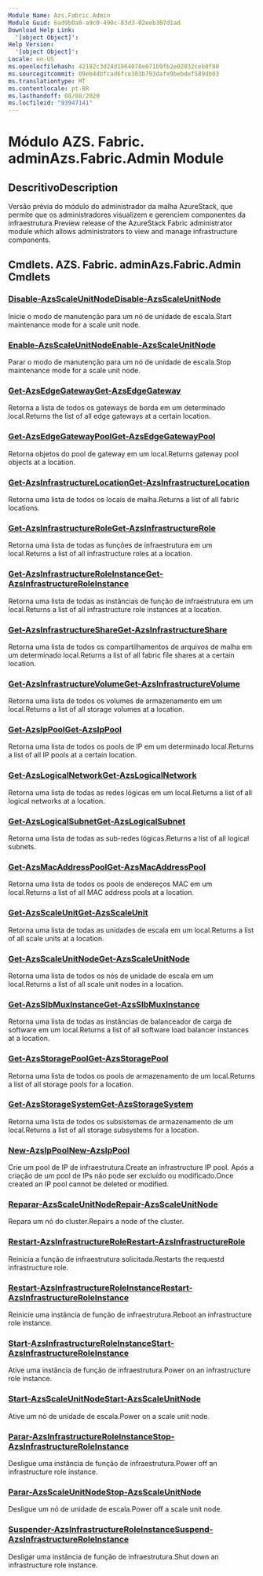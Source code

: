 ```yaml
---
Module Name: Azs.Fabric.Admin
Module Guid: 6ad9b0a0-a9c0-490c-83d3-02eeb307d1ad
Download Help Link:
  '[object Object]': 
Help Version:
  '[object Object]': 
Locale: en-US
ms.openlocfilehash: 42182c3d24d1964078e071b9fb2e02832ceb8f80
ms.sourcegitcommit: 09eb4dbfcad6fce303b793dafe9bebdef589db03
ms.translationtype: MT
ms.contentlocale: pt-BR
ms.lasthandoff: 08/08/2020
ms.locfileid: "93947141"
---
```

# <span data-ttu-id="25a68-101">Módulo AZS. Fabric. admin</span><span class="sxs-lookup"><span data-stu-id="25a68-101">Azs.Fabric.Admin Module</span></span>
## <span data-ttu-id="25a68-102">Descritivo</span><span class="sxs-lookup"><span data-stu-id="25a68-102">Description</span></span>
<span data-ttu-id="25a68-103">Versão prévia do módulo do administrador da malha AzureStack, que permite que os administradores visualizem e gerenciem componentes da infraestrutura.</span><span class="sxs-lookup"><span data-stu-id="25a68-103">Preview release of the AzureStack Fabric administrator module which allows administrators to view and manage infrastructure components.</span></span>  
## <span data-ttu-id="25a68-104">Cmdlets. AZS. Fabric. admin</span><span class="sxs-lookup"><span data-stu-id="25a68-104">Azs.Fabric.Admin Cmdlets</span></span>
### [<span data-ttu-id="25a68-105">Disable-AzsScaleUnitNode</span><span class="sxs-lookup"><span data-stu-id="25a68-105">Disable-AzsScaleUnitNode</span></span>](Disable-AzsScaleUnitNode.md)
<span data-ttu-id="25a68-106">Inicie o modo de manutenção para um nó de unidade de escala.</span><span class="sxs-lookup"><span data-stu-id="25a68-106">Start maintenance mode for a scale unit node.</span></span>

### [<span data-ttu-id="25a68-107">Enable-AzsScaleUnitNode</span><span class="sxs-lookup"><span data-stu-id="25a68-107">Enable-AzsScaleUnitNode</span></span>](Enable-AzsScaleUnitNode.md)
<span data-ttu-id="25a68-108">Parar o modo de manutenção para um nó de unidade de escala.</span><span class="sxs-lookup"><span data-stu-id="25a68-108">Stop maintenance mode for a scale unit node.</span></span>

### [<span data-ttu-id="25a68-109">Get-AzsEdgeGateway</span><span class="sxs-lookup"><span data-stu-id="25a68-109">Get-AzsEdgeGateway</span></span>](Get-AzsEdgeGateway.md)
<span data-ttu-id="25a68-110">Retorna a lista de todos os gateways de borda em um determinado local.</span><span class="sxs-lookup"><span data-stu-id="25a68-110">Returns the list of all edge gateways at a certain location.</span></span>

### [<span data-ttu-id="25a68-111">Get-AzsEdgeGatewayPool</span><span class="sxs-lookup"><span data-stu-id="25a68-111">Get-AzsEdgeGatewayPool</span></span>](Get-AzsEdgeGatewayPool.md)
<span data-ttu-id="25a68-112">Retorna objetos do pool de gateway em um local.</span><span class="sxs-lookup"><span data-stu-id="25a68-112">Returns gateway pool objects at a location.</span></span>

### [<span data-ttu-id="25a68-113">Get-AzsInfrastructureLocation</span><span class="sxs-lookup"><span data-stu-id="25a68-113">Get-AzsInfrastructureLocation</span></span>](Get-AzsInfrastructureLocation.md)
<span data-ttu-id="25a68-114">Retorna uma lista de todos os locais de malha.</span><span class="sxs-lookup"><span data-stu-id="25a68-114">Returns a list of all fabric locations.</span></span>

### [<span data-ttu-id="25a68-115">Get-AzsInfrastructureRole</span><span class="sxs-lookup"><span data-stu-id="25a68-115">Get-AzsInfrastructureRole</span></span>](Get-AzsInfrastructureRole.md)
<span data-ttu-id="25a68-116">Retorna uma lista de todas as funções de infraestrutura em um local.</span><span class="sxs-lookup"><span data-stu-id="25a68-116">Returns a list of all infrastructure roles at a location.</span></span>

### [<span data-ttu-id="25a68-117">Get-AzsInfrastructureRoleInstance</span><span class="sxs-lookup"><span data-stu-id="25a68-117">Get-AzsInfrastructureRoleInstance</span></span>](Get-AzsInfrastructureRoleInstance.md)
<span data-ttu-id="25a68-118">Retorna uma lista de todas as instâncias de função de infraestrutura em um local.</span><span class="sxs-lookup"><span data-stu-id="25a68-118">Returns a list of all infrastructure role instances at a location.</span></span>

### [<span data-ttu-id="25a68-119">Get-AzsInfrastructureShare</span><span class="sxs-lookup"><span data-stu-id="25a68-119">Get-AzsInfrastructureShare</span></span>](Get-AzsInfrastructureShare.md)
<span data-ttu-id="25a68-120">Retorna uma lista de todos os compartilhamentos de arquivos de malha em um determinado local.</span><span class="sxs-lookup"><span data-stu-id="25a68-120">Returns a list of all fabric file shares at a certain location.</span></span>

### [<span data-ttu-id="25a68-121">Get-AzsInfrastructureVolume</span><span class="sxs-lookup"><span data-stu-id="25a68-121">Get-AzsInfrastructureVolume</span></span>](Get-AzsInfrastructureVolume.md)
<span data-ttu-id="25a68-122">Retorna uma lista de todos os volumes de armazenamento em um local.</span><span class="sxs-lookup"><span data-stu-id="25a68-122">Returns a list of all storage volumes at a location.</span></span>

### [<span data-ttu-id="25a68-123">Get-AzsIpPool</span><span class="sxs-lookup"><span data-stu-id="25a68-123">Get-AzsIpPool</span></span>](Get-AzsIpPool.md)
<span data-ttu-id="25a68-124">Retorna uma lista de todos os pools de IP em um determinado local.</span><span class="sxs-lookup"><span data-stu-id="25a68-124">Returns a list of all IP pools at a certain location.</span></span>

### [<span data-ttu-id="25a68-125">Get-AzsLogicalNetwork</span><span class="sxs-lookup"><span data-stu-id="25a68-125">Get-AzsLogicalNetwork</span></span>](Get-AzsLogicalNetwork.md)
<span data-ttu-id="25a68-126">Retorna uma lista de todas as redes lógicas em um local.</span><span class="sxs-lookup"><span data-stu-id="25a68-126">Returns a list of all logical networks at a location.</span></span>

### [<span data-ttu-id="25a68-127">Get-AzsLogicalSubnet</span><span class="sxs-lookup"><span data-stu-id="25a68-127">Get-AzsLogicalSubnet</span></span>](Get-AzsLogicalSubnet.md)
<span data-ttu-id="25a68-128">Retorna uma lista de todas as sub-redes lógicas.</span><span class="sxs-lookup"><span data-stu-id="25a68-128">Returns a list of all logical subnets.</span></span>

### [<span data-ttu-id="25a68-129">Get-AzsMacAddressPool</span><span class="sxs-lookup"><span data-stu-id="25a68-129">Get-AzsMacAddressPool</span></span>](Get-AzsMacAddressPool.md)
<span data-ttu-id="25a68-130">Retorna uma lista de todos os pools de endereços MAC em um local.</span><span class="sxs-lookup"><span data-stu-id="25a68-130">Returns a list of all MAC address pools at a location.</span></span>

### [<span data-ttu-id="25a68-131">Get-AzsScaleUnit</span><span class="sxs-lookup"><span data-stu-id="25a68-131">Get-AzsScaleUnit</span></span>](Get-AzsScaleUnit.md)
<span data-ttu-id="25a68-132">Retorna uma lista de todas as unidades de escala em um local.</span><span class="sxs-lookup"><span data-stu-id="25a68-132">Returns a list of all scale units at a location.</span></span>

### [<span data-ttu-id="25a68-133">Get-AzsScaleUnitNode</span><span class="sxs-lookup"><span data-stu-id="25a68-133">Get-AzsScaleUnitNode</span></span>](Get-AzsScaleUnitNode.md)
<span data-ttu-id="25a68-134">Retorna uma lista de todos os nós de unidade de escala em um local.</span><span class="sxs-lookup"><span data-stu-id="25a68-134">Returns a list of all scale unit nodes in a location.</span></span>

### [<span data-ttu-id="25a68-135">Get-AzsSlbMuxInstance</span><span class="sxs-lookup"><span data-stu-id="25a68-135">Get-AzsSlbMuxInstance</span></span>](Get-AzsSlbMuxInstance.md)
<span data-ttu-id="25a68-136">Retorna uma lista de todas as instâncias de balanceador de carga de software em um local.</span><span class="sxs-lookup"><span data-stu-id="25a68-136">Returns a list of all software load balancer instances at a location.</span></span>

### [<span data-ttu-id="25a68-137">Get-AzsStoragePool</span><span class="sxs-lookup"><span data-stu-id="25a68-137">Get-AzsStoragePool</span></span>](Get-AzsStoragePool.md)
<span data-ttu-id="25a68-138">Retorna uma lista de todos os pools de armazenamento de um local.</span><span class="sxs-lookup"><span data-stu-id="25a68-138">Returns a list of all storage pools for a location.</span></span>

### [<span data-ttu-id="25a68-139">Get-AzsStorageSystem</span><span class="sxs-lookup"><span data-stu-id="25a68-139">Get-AzsStorageSystem</span></span>](Get-AzsStorageSystem.md)
<span data-ttu-id="25a68-140">Retorna uma lista de todos os subsistemas de armazenamento de um local.</span><span class="sxs-lookup"><span data-stu-id="25a68-140">Returns a list of all storage subsystems for a location.</span></span>

### [<span data-ttu-id="25a68-141">New-AzsIpPool</span><span class="sxs-lookup"><span data-stu-id="25a68-141">New-AzsIpPool</span></span>](New-AzsIpPool.md)
<span data-ttu-id="25a68-142">Crie um pool de IP de infraestrutura.</span><span class="sxs-lookup"><span data-stu-id="25a68-142">Create an infrastructure IP pool.</span></span> <span data-ttu-id="25a68-143">Após a criação de um pool de IPs não pode ser excluído ou modificado.</span><span class="sxs-lookup"><span data-stu-id="25a68-143">Once created an IP pool cannot be deleted or modified.</span></span>

### [<span data-ttu-id="25a68-144">Reparar-AzsScaleUnitNode</span><span class="sxs-lookup"><span data-stu-id="25a68-144">Repair-AzsScaleUnitNode</span></span>](Repair-AzsScaleUnitNode.md)
<span data-ttu-id="25a68-145">Repara um nó do cluster.</span><span class="sxs-lookup"><span data-stu-id="25a68-145">Repairs a node of the cluster.</span></span>

### [<span data-ttu-id="25a68-146">Restart-AzsInfrastructureRole</span><span class="sxs-lookup"><span data-stu-id="25a68-146">Restart-AzsInfrastructureRole</span></span>](Restart-AzsInfrastructureRole.md)
<span data-ttu-id="25a68-147">Reinicia a função de infraestrutura solicitada.</span><span class="sxs-lookup"><span data-stu-id="25a68-147">Restarts the requestd infrastructure role.</span></span>

### [<span data-ttu-id="25a68-148">Restart-AzsInfrastructureRoleInstance</span><span class="sxs-lookup"><span data-stu-id="25a68-148">Restart-AzsInfrastructureRoleInstance</span></span>](Restart-AzsInfrastructureRoleInstance.md)
<span data-ttu-id="25a68-149">Reinicie uma instância de função de infraestrutura.</span><span class="sxs-lookup"><span data-stu-id="25a68-149">Reboot an infrastructure role instance.</span></span>

### [<span data-ttu-id="25a68-150">Start-AzsInfrastructureRoleInstance</span><span class="sxs-lookup"><span data-stu-id="25a68-150">Start-AzsInfrastructureRoleInstance</span></span>](Start-AzsInfrastructureRoleInstance.md)
<span data-ttu-id="25a68-151">Ative uma instância de função de infraestrutura.</span><span class="sxs-lookup"><span data-stu-id="25a68-151">Power on an infrastructure role instance.</span></span>

### [<span data-ttu-id="25a68-152">Start-AzsScaleUnitNode</span><span class="sxs-lookup"><span data-stu-id="25a68-152">Start-AzsScaleUnitNode</span></span>](Start-AzsScaleUnitNode.md)
<span data-ttu-id="25a68-153">Ative um nó de unidade de escala.</span><span class="sxs-lookup"><span data-stu-id="25a68-153">Power on a scale unit node.</span></span>

### [<span data-ttu-id="25a68-154">Parar-AzsInfrastructureRoleInstance</span><span class="sxs-lookup"><span data-stu-id="25a68-154">Stop-AzsInfrastructureRoleInstance</span></span>](Stop-AzsInfrastructureRoleInstance.md)
<span data-ttu-id="25a68-155">Desligue uma instância de função de infraestrutura.</span><span class="sxs-lookup"><span data-stu-id="25a68-155">Power off an infrastructure role instance.</span></span>

### [<span data-ttu-id="25a68-156">Parar-AzsScaleUnitNode</span><span class="sxs-lookup"><span data-stu-id="25a68-156">Stop-AzsScaleUnitNode</span></span>](Stop-AzsScaleUnitNode.md)
<span data-ttu-id="25a68-157">Desligue um nó de unidade de escala.</span><span class="sxs-lookup"><span data-stu-id="25a68-157">Power off a scale unit node.</span></span>

### [<span data-ttu-id="25a68-158">Suspender-AzsInfrastructureRoleInstance</span><span class="sxs-lookup"><span data-stu-id="25a68-158">Suspend-AzsInfrastructureRoleInstance</span></span>](Suspend-AzsInfrastructureRoleInstance.md)
<span data-ttu-id="25a68-159">Desligar uma instância de função de infraestrutura.</span><span class="sxs-lookup"><span data-stu-id="25a68-159">Shut down an infrastructure role instance.</span></span>

